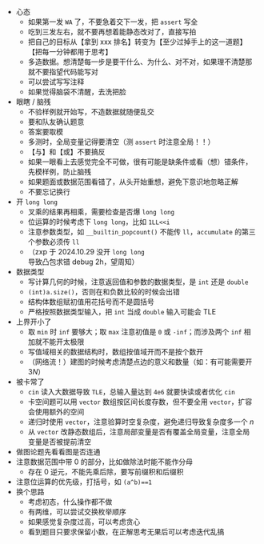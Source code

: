 - 心态
	- 如果第一发 `WA` 了，不要急着交下一发，把 `assert` 写全
	- 吃到三发左右，就不要再想着能静态改对了，直接写拍
	- 把自己的目标从【拿到 xxx 排名】转变为【至少过掉手上的这一道题】【把每一分钟都用于思考】
	- 多造数据。想清楚每一步是要干什么、为什么、对不对，如果理不清楚那就不要指望代码能写对
	- 可以尝试写写注释
	- 如果觉得脑袋不清醒，去洗把脸
- 眼瞎 / 脑残
	- 不验样例就开始写，不造数据就随便乱交
	- 要和队友确认题意
	- 答案要取模
	- 多测时，全局变量记得要清空（测 `assert` 时注意全局！！）
	- 【与】和【或】不要搞反
	- 如果一眼看上去感觉完全不可做，很有可能是缺条件或看（想）错条件，先模样例，防止脑残
	- 如果题面或数据范围看错了，从头开始重想，避免下意识地忽略正解
	- 不要忘记换行
- 开 `long long`
	- 叉乘的结果再相乘，需要检查是否爆 `long long`
	- 位运算的时候考虑下 `long long`，比如 `1LL<<i`
	- 注意参数类型，如 `__builtin_popcount()` 不能传 `ll`，`accumulate` 的第三个参数必须传 `ll`
	- （zxp 于 2024.10.29 没开 `long long` 导致凸包求错 debug 2h，望周知）
- 数据类型
	- 写计算几何的时候，注意返回值和参数的数据类型，是 `int` 还是 `double`
	- `(int)a.size()`，否则在和负数比较的时候会出错
	- 结构体数组赋初值用花括号而不是圆括号
	- 严格按照数据类型输入，把 `int` 当成 `double` 输入可能会 TLE
- 上界开小了
	- 取 `min` 时 `inf` 要够大；取 `max` 注意初值是 `0` 或 `-inf`；而涉及两个 `inf` 相加就不能开太极限
	- 写值域相关的数据结构时，数组按值域开而不是按个数开
	- （网络流！）建图的时候考虑清楚点边的意义和数量（如：有可能需要开 $3N$）
- 被卡常了
	- `cin` 读入大数据导致 `TLE`，总输入量达到 `4e6` 就要快读或者优化 `cin`
	- 卡空间题可以用 `vector` 数组按区间长度存数，但不要全用 `vector`，扩容会使用额外的空间
	- 递归时使用 `vector`，注意验算时空复杂度，避免递归导致复杂度多一个 $n$
	- 从 `vector` 改静态数组后，注意局部变量是否有覆盖全局变量，注意全局变量是否被提前清空
- 做图论题先看看图是否连通
- 注意数据范围中带 $0$ 的部分，比如做除法时能不能作分母
	- 存在 $0$ 逆元，不能先乘后除，要写前缀积和后缀积
- 注意位运算的优先级，打括号，如 `(a^b)==1`
- 换个思路
	- 考虑初态，什么操作都不做
	- 有两维，可以尝试交换枚举顺序
	- 如果感觉复杂度过高，可以考虑贪心
	- 看到题目只要求保留小数，在正解思考无果后可以考虑迭代乱搞

